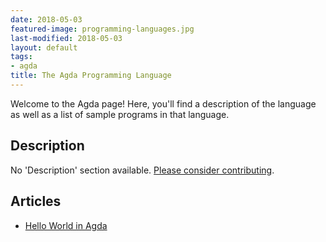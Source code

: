 ```yaml
---
date: 2018-05-03
featured-image: programming-languages.jpg
last-modified: 2018-05-03
layout: default
tags:
- agda
title: The Agda Programming Language
---
```


Welcome to the Agda page! Here, you'll find a description of the language as well as a list of sample programs in that language.

## Description

No 'Description' section available. [Please consider contributing](https://github.com/TheRenegadeCoder/sample-programs-website).

## Articles

- [Hello World in Agda](https://sampleprograms.io/projects/hello-world/agda)